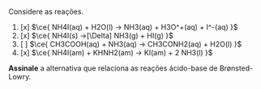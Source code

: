 Considere as reações.

1. [x] $\ce{ NH4I(aq) + H2O(l) -> NH3(aq) + H3O^+(aq) + I^-(aq) }$
2. [x] $\ce{ NH4I(s) ->[\Delta] NH3(g) + HI(g) }$
3. [ ] $\ce{ CH3COOH(aq) + NH3(aq) -> CH3CONH2(aq) + H2O(l) }$
4. [x] $\ce{ NH4I(am) + KHNH2(am) -> KI(am) + 2 NH3(l) }$

**Assinale** a alternativa que relaciona as reações ácido-base de Brønsted-Lowry.
